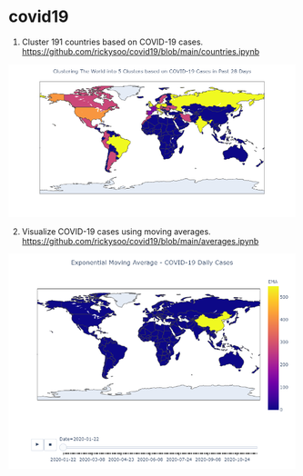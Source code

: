 # covid19

1. Cluster 191 countries based on COVID-19 cases.  
https://github.com/rickysoo/covid19/blob/main/countries.ipynb

[![Clustering](countries-20201121.png)](https://github.com/rickysoo/covid19/blob/main/countries.ipynb)

2. Visualize COVID-19 cases using moving averages.  
https://github.com/rickysoo/covid19/blob/main/averages.ipynb

[![Moving Averages](averages-202011251703.png)](https://github.com/rickysoo/covid19/blob/main/averages.ipynb)
